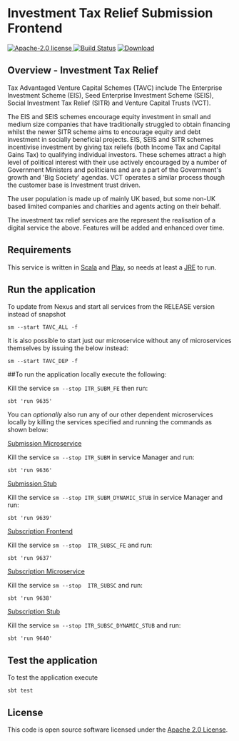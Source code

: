 # Investment Tax Relief Submission Frontend

[![Apache-2.0 license](http://img.shields.io/badge/license-Apache-brightgreen.svg)](http://www.apache.org/licenses/LICENSE-2.0.html)[
![Build Status](https://api.travis-ci.org/hmrc/investment-tax-relief-submission-frontend.svg?branch=master)](https://travis-ci.org/hmrc/investment-tax-relief-submission-frontend) [ ![Download](https://api.bintray.com/packages/hmrc/releases/investment-tax-relief-submission-frontend/images/download.svg) ](https://bintray.com/hmrc/releases/investment-tax-relief-submission-frontend/_latestVersion)


Overview - Investment Tax Relief 
--------------------------------

Tax Advantaged Venture Capital Schemes (TAVC) include The Enterprise Investment Scheme (EIS), Seed Enterprise Investment Scheme (SEIS), Social Investment Tax Relief (SITR) and Venture Capital Trusts (VCT). 

The EIS and SEIS schemes encourage equity investment in small and medium size companies that have traditionally struggled to obtain financing whilst the newer SITR scheme aims to encourage equity and debt investment in socially beneficial projects. EIS, SEIS and SITR schemes incentivise investment by giving tax reliefs (both Income Tax and Capital Gains Tax) to qualifying individual investors. These schemes attract a high level of political interest with their use actively encouraged by a number of Government Ministers and politicians and are a part of the Government's growth and 'Big Society' agendas. VCT operates a similar process though the customer base is Investment trust driven.

The user population is made up of mainly UK based, but some non-UK based limited companies and charities and agents acting on their behalf.

The investment tax relief services are the represent the realisation of a digital service the above.
Features will be added and enhanced over time.    
  

Requirements
------------

This service is written in [Scala](http://www.scala-lang.org/) and [Play](http://playframework.com/), so needs at least a [JRE] to run.


## Run the application


To update from Nexus and start all services from the RELEASE version instead of snapshot

```
sm --start TAVC_ALL -f
```

It is also possible to start just our microservice without any of microservices themselves by issuing the below instead:
 
```
sm --start TAVC_DEP -f
```

##To run the application locally execute the following:

Kill the service  ```sm --stop ITR_SUBM_FE``` then run:
```
sbt 'run 9635' 
```


You can _*optionally*_ also run any of our other dependent microservices locally by killing the services specified and running the commands as shown below:


[Submission Microservice](https://github.com/hmrc/investment-tax-relief-submission)

Kill the service  ```sm --stop ITR_SUBM``` in service Manager and run:
```
sbt 'run 9636'
```

[Submission Stub](https://github.com/hmrc/investment-tax-relief-submission-dynamic-stub/)


Kill the service ```sm --stop ITR_SUBM_DYNAMIC_STUB``` in service Manager and run:
```
sbt 'run 9639' 
```


[Subscription Frontend](https://github.com/hmrc/investment-tax-relief-subscription-frontend)

Kill the service ```sm --stop  ITR_SUBSC_FE``` and run:
```
sbt 'run 9637' 
```
  

[Subscription Microservice](https://github.com/hmrc/investment-tax-relief-subscription)
  
Kill the service ```sm --stop  ITR_SUBSC``` and run:
```
sbt 'run 9638'
```
  
[Subscription Stub](https://github.com/hmrc/investment-tax-relief-submission-dynamic-stub/)

Kill the service ```sm --stop ITR_SUBSC_DYNAMIC_STUB``` and run:  
```
sbt 'run 9640'
```
  

## Test the application

To test the application execute

```
sbt test
```

License
---

This code is open source software licensed under the [Apache 2.0 License]("http://www.apache.org/licenses/LICENSE-2.0.html").


[JRE]: http://www.oracle.com/technetwork/java/javase/overview/index.html
[API]: https://en.wikipedia.org/wiki/Application_programming_interface
[URL]: https://en.wikipedia.org/wiki/Uniform_Resource_Locator
